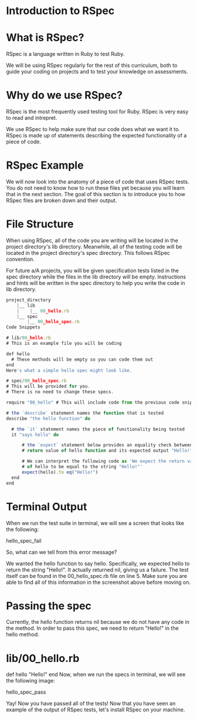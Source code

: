 # Introduction to RSpec
# What is RSpec?
RSpec is a language written in Ruby to test Ruby.

We will be using RSpec regularly for the rest of this curriculum, both to guide your coding on projects and to test your knowledge on assessments.

# Why do we use RSpec?
RSpec is the most frequently used testing tool for Ruby. RSpec is very easy to read and intrepret.

We use RSpec to help make sure that our code does what we want it to. RSpec is made up of statements describing the expected functionality of a piece of code.

# RSpec Example
We will now look into the anatomy of a piece of code that uses RSpec tests. You do not need to know how to run these files yet because you will learn that in the next section. The goal of this section is to introduce you to how RSpec files are broken down and their output.

# File Structure
When using RSpec, all of the code you are writing will be located in the project directory's lib directory. Meanwhile, all of the testing code will be located in the project directory's spec directory. This follows RSpec convention.

For future a/A projects, you will be given specification tests listed in the spec directory while the files in the lib directory will be empty. Instructions and hints will be written in the spec directory to help you write the code in lib directory.
```script.js
project_directory
    |__ lib
    |    |__ 00_hello.rb
    |__ spec
        |__ 00_hello_spec.rb
Code Snippets
```
```script.js
# lib/00_hello.rb
# This is an example file you will be coding

def hello
  # These methods will be empty so you can code them out
end
Here's what a simple hello spec might look like.

# spec/00_hello_spec.rb
# This will be provided for you.
# There is no need to change these specs.

require "00_hello" # This will include code from the previous code snippet.

# the `describe` statement names the function that is tested
describe "the hello function" do

  # the `it` statement names the piece of functionality being tested
  it "says hello" do

      # the `expect` statement below provides an equality check between the
      # return value of hello function and its expected output "Hello!"

      # We can interpret the following code as 'We expect the return value
      # of hello to be equal to the string "Hello!"'
      expect(hello).to eq("Hello!")
  end
end
```
# Terminal Output
When we run the test suite in terminal, we will see a screen that looks like the following:

hello_spec_fail

So, what can we tell from this error message?

We wanted the hello function to say hello.
Specifically, we expected hello to return the string "Hello!".
It actually returned nil, giving us a failure.
The test itself can be found in the 00_hello_spec.rb file on line 5.
Make sure you are able to find all of this information in the screenshot above before moving on.

# Passing the spec
Currently, the hello function returns nil because we do not have any code in the method. In order to pass this spec, we need to return "Hello!" in the hello method.

# lib/00_hello.rb

def hello
  "Hello!"
end
Now, when we run the specs in terminal, we will see the following image:

hello_spec_pass

Yay! Now you have passed all of the tests! Now that you have seen an example of the output of RSpec tests, let's install RSpec on your machine.

